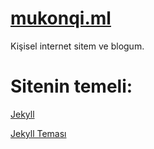 # [mukonqi.ml](https://mukonqi.ml)
Kişisel internet sitem ve blogum.

# Sitenin temeli:
[Jekyll](https://jekyllrb.com)

[Jekyll Teması](https://github.com/Afacanc38/afacanc38.github.io)
